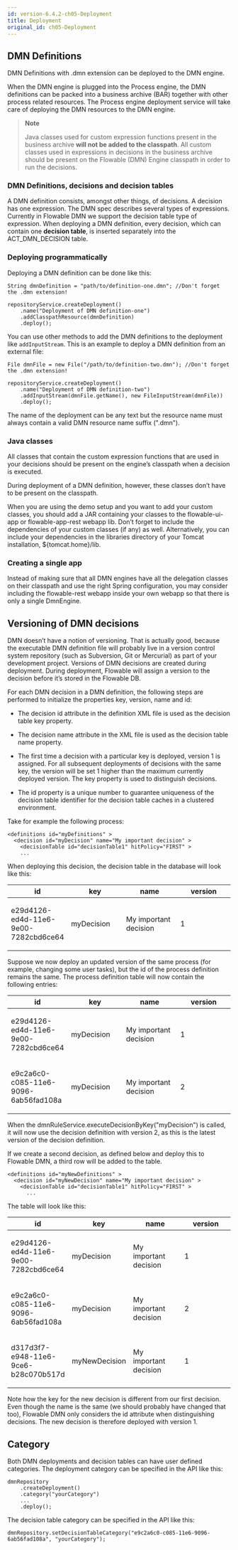 ```yaml
---
id: version-6.4.2-ch05-Deployment
title: Deployment
original_id: ch05-Deployment
---
```


## DMN Definitions

DMN Definitions with .dmn extension can be deployed to the DMN engine.

When the DMN engine is plugged into the Process engine, the DMN definitions can be packed into a business archive (BAR) together with other process related resources. The Process engine deployment service will take care of deploying the DMN resources to the DMN engine.

> **Note**
>
> Java classes used for custom expression functions present in the business archive **will not be added to the classpath**. All custom classes used in expressions in decisions in the business archive should be present on the Flowable (DMN) Engine classpath in order to run the decisions.

### DMN Definitions, decisions and decision tables

A DMN definition consists, amongst other things, of decisions. A decision has one expression. The DMN spec describes several types of expressions. Currently in Flowable DMN we support the decision table type of expression.
When deploying a DMN definition, every decision, which can contain one **decision table**, is inserted separately into the ACT\_DMN\_DECISION table.

### Deploying programmatically

Deploying a DMN definition can be done like this:

    String dmnDefinition = "path/to/definition-one.dmn"; //Don't forget the .dmn extension!

    repositoryService.createDeployment()
        .name("Deployment of DMN definition-one")
        .addClasspathResource(dmnDefinition)
        .deploy();

You can use other methods to add the DMN definitions to the deployment like `addInputStream`. This is an example to deploy a DMN definition from an external file:

    File dmnFile = new File("/path/to/definition-two.dmn"); //Don't forget the .dmn extension!

    repositoryService.createDeployment()
        .name("Deployment of DMN definition-two")
        .addInputStream(dmnFile.getName(), new FileInputStream(dmnFile))
        .deploy();

The name of the deployment can be any text but the resource name must always contain a valid DMN resource name suffix (".dmn").

### Java classes

All classes that contain the custom expression functions that are used in your decisions should be present on the engine’s classpath when a decision is executed.

During deployment of a DMN definition, however, these classes don’t have to be present on the classpath.

When you are using the demo setup and you want to add your custom classes, you should add a JAR containing your classes to the flowable-ui-app or flowable-app-rest webapp lib. Don’t forget to include the dependencies of your custom classes (if any) as well. Alternatively, you can include your dependencies in the libraries directory of your Tomcat installation, ${tomcat.home}/lib.

### Creating a single app

Instead of making sure that all DMN engines have all the delegation classes on their classpath and use the right Spring configuration, you may consider including the flowable-rest webapp inside your own webapp so that there is only a single DmnEngine.

## Versioning of DMN decisions

DMN doesn’t have a notion of versioning. That is actually good, because the executable DMN definition file will probably live in a version control system repository (such as Subversion, Git or Mercurial) as part of your development project. Versions of DMN decisions are created during deployment. During deployment, Flowable will assign a version to the decision before it’s stored in the Flowable DB.

For each DMN decision in a DMN definition, the following steps are performed to initialize the properties key, version, name and id:

-   The decision id attribute in the definition XML file is used as the decision table key property.

-   The decision name attribute in the XML file is used as the decision table name property.

-   The first time a decision with a particular key is deployed, version 1 is assigned. For all subsequent deployments of decisions with the same key, the version will be set 1 higher than the maximum currently deployed version. The key property is used to distinguish decisions.

-   The id property is a unique number to guarantee uniqueness of the decision table identifier for the decision table caches in a clustered environment.

Take for example the following process:

    <definitions id="myDefinitions" >
      <decision id="myDecision" name="My important decision" >
        <decisionTable id="decisionTable1" hitPolicy="FIRST" >
        ...

When deploying this decision, the decision table in the database will look like this:

<table>
<colgroup>
<col style="width: 25%" />
<col style="width: 25%" />
<col style="width: 25%" />
<col style="width: 25%" />
</colgroup>
<thead>
<tr class="header">
<th>id</th>
<th>key</th>
<th>name</th>
<th>version</th>
</tr>
</thead>
<tbody>
<tr class="odd">
<td><p>e29d4126-ed4d-11e6-9e00-7282cbd6ce64</p></td>
<td><p>myDecision</p></td>
<td><p>My important decision</p></td>
<td><p>1</p></td>
</tr>
</tbody>
</table>

Suppose we now deploy an updated version of the same process (for example, changing some user tasks), but the id of the process definition remains the same. The process definition table will now contain the following entries:

<table>
<colgroup>
<col style="width: 25%" />
<col style="width: 25%" />
<col style="width: 25%" />
<col style="width: 25%" />
</colgroup>
<thead>
<tr class="header">
<th>id</th>
<th>key</th>
<th>name</th>
<th>version</th>
</tr>
</thead>
<tbody>
<tr class="odd">
<td><p>e29d4126-ed4d-11e6-9e00-7282cbd6ce64</p></td>
<td><p>myDecision</p></td>
<td><p>My important decision</p></td>
<td><p>1</p></td>
</tr>
<tr class="even">
<td><p>e9c2a6c0-c085-11e6-9096-6ab56fad108a</p></td>
<td><p>myDecision</p></td>
<td><p>My important decision</p></td>
<td><p>2</p></td>
</tr>
</tbody>
</table>

When the dmnRuleService.executeDecisionByKey("myDecision") is called, it will now use the decision definition with version 2, as this is the latest version of the decision definition.

If we create a second decision, as defined below and deploy this to Flowable DMN, a third row will be added to the table.

    <definitions id="myNewDefinitions" >
      <decision id="myNewDecision" name="My important decision" >
        <decisionTable id="decisionTable1" hitPolicy="FIRST" >
          ...

The table will look like this:

<table>
<colgroup>
<col style="width: 25%" />
<col style="width: 25%" />
<col style="width: 25%" />
<col style="width: 25%" />
</colgroup>
<thead>
<tr class="header">
<th>id</th>
<th>key</th>
<th>name</th>
<th>version</th>
</tr>
</thead>
<tbody>
<tr class="odd">
<td><p>e29d4126-ed4d-11e6-9e00-7282cbd6ce64</p></td>
<td><p>myDecision</p></td>
<td><p>My important decision</p></td>
<td><p>1</p></td>
</tr>
<tr class="even">
<td><p>e9c2a6c0-c085-11e6-9096-6ab56fad108a</p></td>
<td><p>myDecision</p></td>
<td><p>My important decision</p></td>
<td><p>2</p></td>
</tr>
<tr class="odd">
<td><p>d317d3f7-e948-11e6-9ce6-b28c070b517d</p></td>
<td><p>myNewDecision</p></td>
<td><p>My important decision</p></td>
<td><p>1</p></td>
</tr>
</tbody>
</table>

Note how the key for the new decision is different from our first decision. Even though the name is the same (we should probably have changed that too), Flowable DMN only considers the id attribute when distinguishing decisions. The new decision is therefore deployed with version 1.

## Category

Both DMN deployments and decision tables can have user defined categories.
The deployment category can be specified in the API like this:

    dmnRepository
        .createDeployment()
        .category("yourCategory")
        ...
        .deploy();

The decision table category can be specified in the API like this:

    dmnRepository.setDecisionTableCategory("e9c2a6c0-c085-11e6-9096-6ab56fad108a", "yourCategory");

